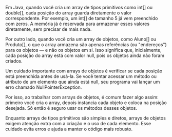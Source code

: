 Em Java, quando você cria um array de tipos primitivos como int[] ou double[], cada posição do array guarda diretamente o valor correspondente. Por exemplo, um int[] de tamanho 5 já vem preenchido com zeros. A memória já é reservada para armazenar esses valores diretamente, sem precisar de mais nada.

Por outro lado, quando você cria um array de objetos, como Aluno[] ou Produto[], o que o array armazena são apenas referências (ou "endereços") para os objetos — e não os objetos em si. Isso significa que, inicialmente, cada posição do array está com valor null, pois os objetos ainda não foram criados.

Um cuidado importante com arrays de objetos é verificar se cada posição está preenchida antes de usá-la. Se você tentar acessar um método ou atributo de um elemento que ainda está null, seu programa vai lançar um erro chamado NullPointerException.

Por isso, ao trabalhar com arrays de objetos, é comum fazer algo assim: primeiro você cria o array, depois instancia cada objeto e coloca na posição desejada. Só então é seguro usar os métodos desses objetos.

Enquanto arrays de tipos primitivos são simples e diretos, arrays de objetos exigem atenção extra com a criação e o uso de cada elemento. Esse cuidado evita erros e ajuda a manter o código mais robusto.
